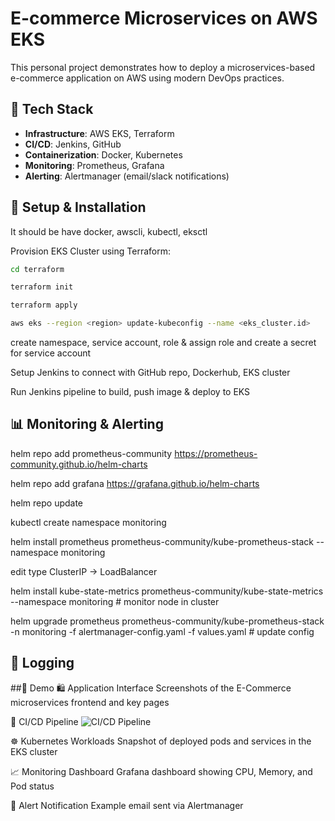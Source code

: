 # E-commerce Microservices on AWS EKS

This personal project demonstrates how to deploy a microservices-based e-commerce application on AWS using modern DevOps practices.

## 🚀 Tech Stack

- **Infrastructure**: AWS EKS, Terraform
- **CI/CD**: Jenkins, GitHub
- **Containerization**: Docker, Kubernetes
- **Monitoring**: Prometheus, Grafana
- **Alerting**: Alertmanager (email/slack notifications)

## 🔧 Setup & Installation

It should be have docker, awscli, kubectl, eksctl

Provision EKS Cluster using Terraform:

```bash
cd terraform

terraform init

terraform apply

aws eks --region <region> update-kubeconfig --name <eks_cluster.id>
```

create namespace, service account, role & assign role and create a secret for service account

Setup Jenkins to connect with GitHub repo, Dockerhub, EKS cluster

Run Jenkins pipeline to build, push image & deploy to EKS

## 📊 Monitoring & Alerting
helm repo add prometheus-community https://prometheus-community.github.io/helm-charts

helm repo add grafana https://grafana.github.io/helm-charts

helm repo update

kubectl create namespace monitoring

helm install prometheus prometheus-community/kube-prometheus-stack   --namespace monitoring

edit type ClusterIP -> LoadBalancer

helm install kube-state-metrics prometheus-community/kube-state-metrics --namespace monitoring # monitor node in cluster

helm upgrade prometheus prometheus-community/kube-prometheus-stack -n monitoring -f alertmanager-config.yaml -f values.yaml # update config

## 📄 Logging

##🎥 Demo
🛍️ Application Interface
Screenshots of the E-Commerce microservices frontend and key pages


🔄 CI/CD Pipeline
![CI/CD Pipeline](/images/jenkins-pipeline.png)


☸️ Kubernetes Workloads
Snapshot of deployed pods and services in the EKS cluster


📈 Monitoring Dashboard
Grafana dashboard showing CPU, Memory, and Pod status


🔔 Alert Notification
Example email sent via Alertmanager

